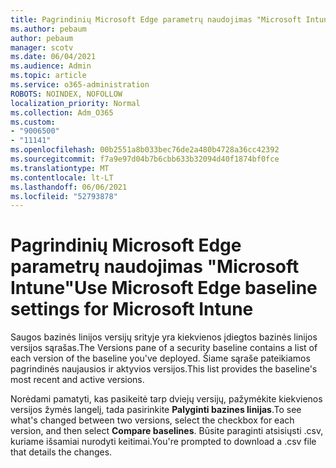 ```yaml
---
title: Pagrindinių Microsoft Edge parametrų naudojimas "Microsoft Intune"
ms.author: pebaum
author: pebaum
manager: scotv
ms.date: 06/04/2021
ms.audience: Admin
ms.topic: article
ms.service: o365-administration
ROBOTS: NOINDEX, NOFOLLOW
localization_priority: Normal
ms.collection: Adm_O365
ms.custom:
- "9006500"
- "11141"
ms.openlocfilehash: 00b2551a8b033bec76de2a480b4728a36cc42392
ms.sourcegitcommit: f7a9e97d04b7b6cbb633b32094d40f1874bf0fce
ms.translationtype: MT
ms.contentlocale: lt-LT
ms.lasthandoff: 06/06/2021
ms.locfileid: "52793878"
---
```

# <a name="use-microsoft-edge-baseline-settings-for-microsoft-intune"></a><span data-ttu-id="c707b-102">Pagrindinių Microsoft Edge parametrų naudojimas "Microsoft Intune"</span><span class="sxs-lookup"><span data-stu-id="c707b-102">Use Microsoft Edge baseline settings for Microsoft Intune</span></span>

<span data-ttu-id="c707b-103">Saugos bazinės linijos versijų srityje yra kiekvienos įdiegtos bazinės linijos versijos sąrašas.</span><span class="sxs-lookup"><span data-stu-id="c707b-103">The Versions pane of a security baseline contains a list of each version of the baseline you've deployed.</span></span> <span data-ttu-id="c707b-104">Šiame sąraše pateikiamos pagrindinės naujausios ir aktyvios versijos.</span><span class="sxs-lookup"><span data-stu-id="c707b-104">This list provides the baseline's most recent and active versions.</span></span>

<span data-ttu-id="c707b-105">Norėdami pamatyti, kas pasikeitė tarp dviejų versijų, pažymėkite kiekvienos versijos žymės langelį, tada pasirinkite **Palyginti bazines linijas**.</span><span class="sxs-lookup"><span data-stu-id="c707b-105">To see what's changed between two versions, select the checkbox for each version, and then select **Compare baselines**.</span></span> <span data-ttu-id="c707b-106">Būsite paraginti atsisiųsti .csv, kuriame išsamiai nurodyti keitimai.</span><span class="sxs-lookup"><span data-stu-id="c707b-106">You're prompted to download a .csv file that details the changes.</span></span>